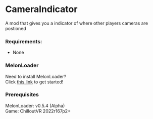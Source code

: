 # CameraIndicator

A mod that gives you a indicator of where other players cameras are postioned

### Requirements:

- None

### MelonLoader
Need to install MelonLoader?<br>
Click [this link](https://melonwiki.xyz/) to get started!

### Prerequisites
MelonLoader: v0.5.4 (Alpha)<br>
Game: ChilloutVR 2022r167p2+<br>
